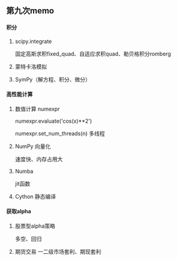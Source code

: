## 第九次memo

#### 积分

1. scipy.integrate

   固定高斯求积fixed_quad、自适应求积quad、勒贝格积分romberg

2. 蒙特卡洛模拟

3. SymPy（解方程、积分、微分）

#### 高性能计算

1. 数值计算 numexpr

   numexpr.evaluate('cos(x)**2')

   numexpr.set_num_threads(n) 多线程

2. NumPy 向量化

   速度快、内存占用大

3. Numba

   jit函数

4. Cython 静态编译

#### 获取alpha

1. 股票型alpha策略

   多空、回归

2. 期货交易 一二级市场套利、期现套利
